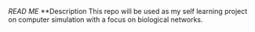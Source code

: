 *READ ME*
**Description
This repo will be used as my self learning project on computer simulation with a focus on biological networks.
